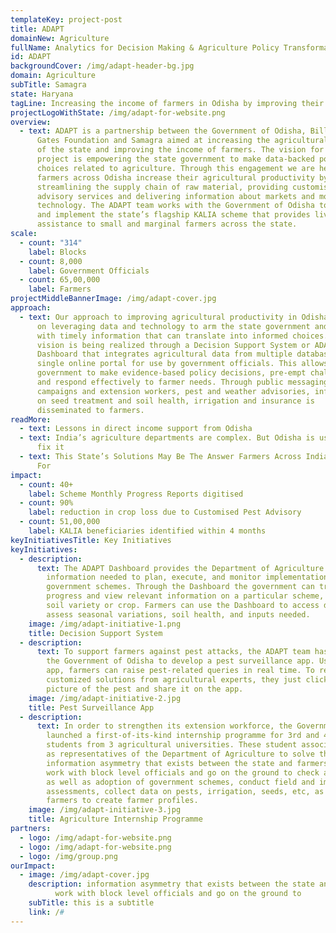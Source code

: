 ```yaml
---
templateKey: project-post
title: ADAPT
domainNew: Agriculture
fullName: Analytics for Decision Making & Agriculture Policy Transformation
id: ADAPT
backgroundCover: /img/adapt-header-bg.jpg
domain: Agriculture
subTitle: Samagra
state: Haryana
tagLine: Increasing the income of farmers in Odisha by improving their productivity
projectLogoWithState: /img/adapt-for-website.png
overview:
  - text: ADAPT is a partnership between the Government of Odisha, Bill & Melinda
      Gates Foundation and Samagra aimed at increasing the agricultural output
      of the state and improving the income of farmers. The vision for the
      project is empowering the state government to make data-backed policy
      choices related to agriculture. Through this engagement we are helping
      farmers across Odisha increase their agricultural productivity by
      streamlining the supply chain of raw material, providing customised pest
      advisory services and delivering information about markets and modern
      technology. The ADAPT team works with the Government of Odisha to design
      and implement the state’s flagship KALIA scheme that provides livelihood
      assistance to small and marginal farmers across the state.
scale:
  - count: "314"
    label: Blocks
  - count: 8,000
    label: Government Officials
  - count: 65,00,000
    label: Farmers
projectMiddleBannerImage: /img/adapt-cover.jpg
approach:
  - text: Our approach to improving agricultural productivity in Odisha is centred
      on leveraging data and technology to arm the state government and farmers
      with timely information that can translate into informed choices. This
      vision is being realized through a Decision Support System or ADAPT
      Dashboard that integrates agricultural data from multiple databases into a
      single online portal for use by government officials. This allows the
      government to make evidence-based policy decisions, pre-empt challenges
      and respond effectively to farmer needs. Through public messaging
      campaigns and extension workers, pest and weather advisories, information
      on seed treatment and soil health, irrigation and insurance is
      disseminated to farmers.
readMore:
  - text: Lessons in direct income support from Odisha
  - text: India’s agriculture departments are complex. But Odisha is using data to
      fix it
  - text: This State’s Solutions May Be The Answer Farmers Across India Are Looking
      For
impact:
  - count: 40+
    label: Scheme Monthly Progress Reports digitised
  - count: 90%
    label: reduction in crop loss due to Customised Pest Advisory
  - count: 51,00,000
    label: KALIA beneficiaries identified within 4 months
keyInitiativesTitle: Key Initiatives
keyInitiatives:
  - description:
      text: The ADAPT Dashboard provides the Department of Agriculture all historical
        information needed to plan, execute, and monitor implementation of
        government schemes. Through the Dashboard the government can track the
        progress and view relevant information on a particular scheme, season,
        soil variety or crop. Farmers can use the Dashboard to access data to
        assess seasonal variations, soil health, and inputs needed.
    image: /img/adapt-initiative-1.png
    title: Decision Support System
  - description:
      text: To support farmers against pest attacks, the ADAPT team has worked with
        the Government of Odisha to develop a pest surveillance app. Using this
        app, farmers can raise pest-related queries in real time. To receive
        customized solutions from agricultural experts, they just click a
        picture of the pest and share it on the app.
    image: /img/adapt-initiative-2.jpg
    title: Pest Surveillance App
  - description:
      text: In order to strengthen its extension workforce, the Government of Odisha
        launched a first-of-its-kind internship programme for 3rd and 4th year
        students from 3 agricultural universities. These student associates work
        as representatives of the Department of Agriculture to solve the
        information asymmetry that exists between the state and farmers. They
        work with block level officials and go on the ground to check awareness
        as well as adoption of government schemes, conduct field and impact
        assessments, collect data on pests, irrigation, seeds, etc, as well as
        farmers to create farmer profiles.
    image: /img/adapt-initiative-3.jpg
    title: Agriculture Internship Programme
partners:
  - logo: /img/adapt-for-website.png
  - logo: /img/adapt-for-website.png
  - logo: /img/group.png
ourImpact:
  - image: /img/adapt-cover.jpg
    description: information asymmetry that exists between the state and farmers. They
          work with block level officials and go on the ground to
    subTitle: this is a subtitle
    link: /#
---
```


